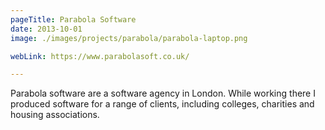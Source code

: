 ```yaml
---
pageTitle: Parabola Software
date: 2013-10-01
image: ./images/projects/parabola/parabola-laptop.png

webLink: https://www.parabolasoft.co.uk/

---
```

Parabola software are a software agency in London. While working there I produced software for a range of clients, including colleges, charities and housing associations.
